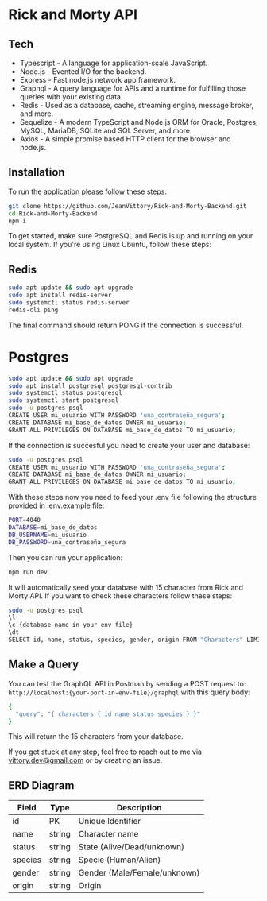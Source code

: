 # Rick and Morty API

## Tech

- Typescript - A language for application-scale JavaScript.
- Node.js - Evented I/O for the backend.
- Express - Fast node.js network app framework.
- Graphql - A query language for APIs and a runtime for fulfilling those queries with your existing data.
- Redis - Used as a database, cache, streaming engine, message broker, and more.
- Sequelize - A modern TypeScript and Node.js ORM for Oracle, Postgres, MySQL, MariaDB, SQLite and SQL Server, and more
- Axios - A simple promise based HTTP client for the browser and node.js.

## Installation

To run the application please follow these steps:

```sh
git clone https://github.com/JeanVittory/Rick-and-Morty-Backend.git
cd Rick-and-Morty-Backend
npm i
```

To get started, make sure PostgreSQL and Redis is up and running on your local system. If you're using Linux Ubuntu, follow these steps:

## Redis

```sh
sudo apt update && sudo apt upgrade
sudo apt install redis-server
sudo systemctl status redis-server
redis-cli ping
```

The final command should return PONG if the connection is successful.

# Postgres

```sh
sudo apt update && sudo apt upgrade
sudo apt install postgresql postgresql-contrib
sudo systemctl status postgresql
sudo systemctl start postgresql
sudo -u postgres psql
CREATE USER mi_usuario WITH PASSWORD 'una_contraseña_segura';
CREATE DATABASE mi_base_de_datos OWNER mi_usuario;
GRANT ALL PRIVILEGES ON DATABASE mi_base_de_datos TO mi_usuario;
```

If the connection is succesful you need to create your user and database:

```sh
sudo -u postgres psql
CREATE USER mi_usuario WITH PASSWORD 'una_contraseña_segura';
CREATE DATABASE mi_base_de_datos OWNER mi_usuario;
GRANT ALL PRIVILEGES ON DATABASE mi_base_de_datos TO mi_usuario;
```

With these steps now you need to feed your .env file following the structure provided in .env.example file:

```sh
PORT=4040
DATABASE=mi_base_de_datos
DB_USERNAME=mi_usuario
DB_PASSWORD=una_contraseña_segura
```

Then you can run your application:

```sh
npm run dev
```

It will automatically seed your database with 15 character from Rick and Morty API. If you want to check these characters follow these steps:

```sh
sudo -u postgres psql
\l
\c {database name in your env file}
\dt
SELECT id, name, status, species, gender, origin FROM "Characters" LIMIT 15;
```

## Make a Query

You can test the GraphQL API in Postman by sending a POST request to: `http://localhost:{your-port-in-env-file}/graphql`
with this query body:

```sh
{
  "query": "{ characters { id name status species } }"
}
```

This will return the 15 characters from your database.

If you get stuck at any step, feel free to reach out to me via vittory.dev@gmail.com or by creating an issue.

## ERD Diagram

| Field   | Type   | Description                  |
| ------- | ------ | ---------------------------- |
| id      | PK     | Unique Identifier            |
| name    | string | Character name               |
| status  | string | State (Alive/Dead/unknown)   |
| species | string | Specie (Human/Alien)         |
| gender  | string | Gender (Male/Female/unknown) |
| origin  | string | Origin                       |
